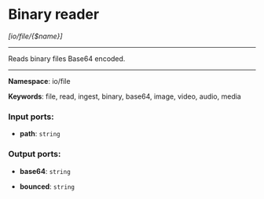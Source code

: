 # Binary reader

_[io/file/{$name}]_

---

Reads binary files Base64 encoded.

---

__Namespace__: io/file

__Keywords__: file, read, ingest, binary, base64, image, video, audio, media

### Input ports:

* __path__: ` string `

### Output ports:

* __base64__: ` string `


* __bounced__: ` string `


